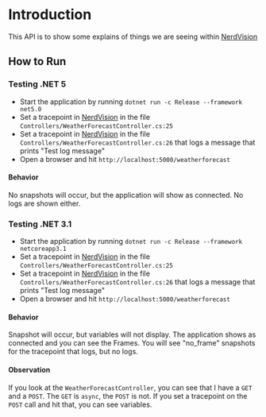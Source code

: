 # Introduction
This API is to show some explains of things we are seeing within [NerdVision](https://nerd.vision)

## How to Run
### Testing .NET 5
 - Start the application by running `dotnet run -c Release --framework net5.0`
 - Set a tracepoint in [NerdVision](https://nerd.vision) in the file `Controllers/WeatherForecastController.cs:25`
 - Set a tracepoint in [NerdVision](https://nerd.vision) in the file `Controllers/WeatherForecastController.cs:26` that logs a message that prints "Test log message"
 - Open a browser and hit `http://localhost:5000/weatherforecast`

#### Behavior
No snapshots will occur, but the application will show as connected.  No logs are shown either.

### Testing .NET 3.1
 - Start the application by running `dotnet run -c Release --framework netcoreapp3.1`
 - Set a tracepoint in [NerdVision](https://nerd.vision) in the file `Controllers/WeatherForecastController.cs:25`
 - Set a tracepoint in [NerdVision](https://nerd.vision) in the file `Controllers/WeatherForecastController.cs:26` that logs a message that prints "Test log message"
 - Open a browser and hit `http://localhost:5000/weatherforecast`

#### Behavior
Snapshot will occur, but variables will not display.  The application shows as connected and you can see the Frames.  You will see "no_frame" snapshots for the tracepoint that logs, but no logs.

#### Observation
If you look at the `WeatherForecastController`, you can see that I have a `GET` and a `POST`.  The `GET` is `async`, the `POST` is not.  If you set a tracepoint on the `POST` call and hit that, you can see variables.